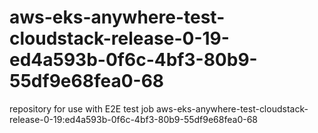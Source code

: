 # aws-eks-anywhere-test-cloudstack-release-0-19-ed4a593b-0f6c-4bf3-80b9-55df9e68fea0-68
repository for use with E2E test job aws-eks-anywhere-test-cloudstack-release-0-19:ed4a593b-0f6c-4bf3-80b9-55df9e68fea0-68
